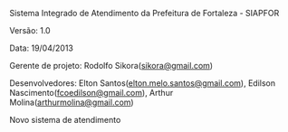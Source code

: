 Sistema Integrado de Atendimento da Prefeitura de Fortaleza - SIAPFOR

Versão: 1.0

Data: 19/04/2013


Gerente de projeto: Rodolfo Sikora(sikora@gmail.com)

Desenvolvedores: Elton Santos(elton.melo.santos@gmail.com), Edilson Nascimento(fcoedilson@gmail.com), Arthur Molina(arthurmolina@gmail.com)

Novo sistema de atendimento
